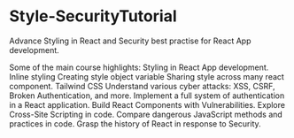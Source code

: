 # Style-SecurityTutorial
Advance Styling in React and Security best practise for React App development.

Some of the main course highlights:
Styling in React App development.
 Inline styling
 Creating style object variable
 Sharing style across many react component.
 Tailwind CSS
Understand various cyber attacks: XSS, CSRF, Broken Authentication, and more.
Implement a full system of authentication in a React application.
Build React Components with Vulnerabilities.
Explore Cross-Site Scripting in code.
Compare dangerous JavaScript methods and practices in code.
Grasp the history of React in response to Security.
